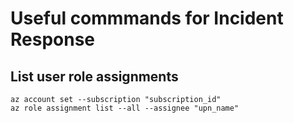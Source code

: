 # Useful commmands for Incident Response

## List user role assignments
```
az account set --subscription "subscription_id"
az role assignment list --all --assignee "upn_name"
```